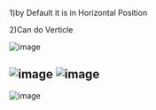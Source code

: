 1)by Default it is in Horizontal Position 

2)Can do Verticle 

![image](https://user-images.githubusercontent.com/57319180/196785676-b1bf7870-c6d5-4b90-abd5-cb8311bca0dc.png)


![image](https://user-images.githubusercontent.com/57319180/196784610-537de9bb-77c8-4d4e-b49f-1e2dec688cf6.png)
![image](https://user-images.githubusercontent.com/57319180/196785387-2ebf82a2-8b46-47e8-a3b2-075c259ee976.png)
------------------------------------------------------------------------------
![image](https://user-images.githubusercontent.com/57319180/196785487-91317429-b9da-4225-bfe8-a30711bc6012.png)
